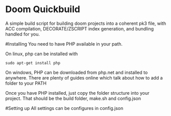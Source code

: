 # Doom Quickbuild
A simple build script for building doom projects into a coherent pk3 file, with ACC compilation, DECORATE/ZSCRIPT index generation, and bundling handled for you.

#Installing
You need to have PHP available in your path.

On linux, php can be installed with

    sudo apt-get install php

On windows, PHP can be downloaded from php.net and installed to anywhere. There are plenty of guides online which talk about how to add a folder to your PATH

Once you have PHP installed, just copy the folder structure into your project. That should be the build folder, make.sh and config.json

#Setting up
All settings can be configures in config.json
